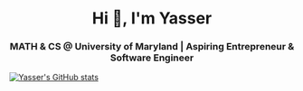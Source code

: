 <h1 align="center">Hi 👋, I'm Yasser</h1>
<h3 align="center">MATH & CS @ University of Maryland | Aspiring Entrepreneur & Software Engineer</h3>

[![Yasser's GitHub stats](https://github-readme-stats.vercel.app/api?username=daimouchayasser)](https://github.com/daimouchayasser/github-readme-stats)
